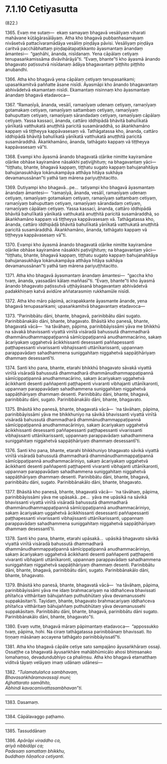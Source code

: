 

# 7.1.10 Cetiyasutta




(822.)

1365\. Evaṃ me sutaṃ—  ekaṃ samayaṃ bhagavā vesāliyaṃ viharati mahāvane kūṭāgārasālāyaṃ. Atha kho bhagavā pubbaṇhasamayaṃ nivāsetvā pattacīvaramādāya vesāliṃ piṇḍāya pāvisi. Vesāliyaṃ piṇḍāya caritvā pacchābhattaṃ piṇḍapātapaṭikkanto āyasmantaṃ ānandaṃ āmantesi—  “gaṇhāhi, ānanda, nisīdanaṃ. Yena cāpālaṃ cetiyaṃ tenupasaṅkamissāma divāvihārāyā”ti. “Evaṃ, bhante”ti kho āyasmā ānando bhagavato paṭissutvā nisīdanaṃ ādāya bhagavantaṃ piṭṭhito piṭṭhito anubandhi.

1366\. Atha kho bhagavā yena cāpālaṃ cetiyaṃ tenupasaṅkami; upasaṅkamitvā paññatte āsane nisīdi. Āyasmāpi kho ānando bhagavantaṃ abhivādetvā ekamantaṃ nisīdi. Ekamantaṃ nisinnaṃ kho āyasmantaṃ ānandaṃ bhagavā etadavoca—

1367\. “Ramaṇīyā, ānanda, vesālī, ramaṇīyaṃ udenaṃ cetiyaṃ, ramaṇīyaṃ gotamakaṃ cetiyaṃ, ramaṇīyaṃ sattambaṃ cetiyaṃ, ramaṇīyaṃ bahuputtaṃ cetiyaṃ, ramaṇīyaṃ sārandadaṃ cetiyaṃ, ramaṇīyaṃ cāpālaṃ cetiyaṃ. Yassa kassaci, ānanda, cattāro iddhipādā bhāvitā bahulīkatā yānīkatā vatthukatā anuṭṭhitā paricitā susamāraddhā, so ākaṅkhamāno kappaṃ vā tiṭṭheyya kappāvasesaṃ vā. Tathāgatassa kho, ānanda, cattāro iddhipādā bhāvitā bahulīkatā yānīkatā vatthukatā anuṭṭhitā paricitā susamāraddhā. Ākaṅkhamāno, ānanda, tathāgato kappaṃ vā tiṭṭheyya kappāvasesaṃ vā”ti.

1368\. Evampi kho āyasmā ānando bhagavatā oḷārike nimitte kayiramāne oḷārike obhāse kayiramāne nāsakkhi paṭivijjhituṃ; na bhagavantaṃ yāci—  “tiṭṭhatu, bhante, bhagavā kappaṃ, tiṭṭhatu sugato kappaṃ bahujanahitāya bahujanasukhāya lokānukampāya atthāya hitāya sukhāya devamanussānan”ti yathā taṃ mārena pariyuṭṭhitacitto.

1369\. Dutiyampi kho bhagavā…pe…  tatiyampi kho bhagavā āyasmantaṃ ānandaṃ āmantesi—  “ramaṇīyā, ānanda, vesālī, ramaṇīyaṃ udenaṃ cetiyaṃ, ramaṇīyaṃ gotamakaṃ cetiyaṃ, ramaṇīyaṃ sattambaṃ cetiyaṃ, ramaṇīyaṃ bahuputtaṃ cetiyaṃ, ramaṇīyaṃ sārandadaṃ cetiyaṃ, ramaṇīyaṃ cāpālaṃ cetiyaṃ. Yassa kassaci, ānanda, cattāro iddhipādā bhāvitā bahulīkatā yānīkatā vatthukatā anuṭṭhitā paricitā susamāraddhā, so ākaṅkhamāno kappaṃ vā tiṭṭheyya kappāvasesaṃ vā. Tathāgatassa kho, ānanda, cattāro iddhipādā bhāvitā bahulīkatā yānīkatā vatthukatā anuṭṭhitā paricitā susamāraddhā. Ākaṅkhamāno, ānanda, tathāgato kappaṃ vā tiṭṭheyya kappāvasesaṃ vā”ti.

1370\. Evampi kho āyasmā ānando bhagavatā oḷārike nimitte kayiramāne oḷārike obhāse kayiramāne nāsakkhi paṭivijjhituṃ; na bhagavantaṃ yāci—  “tiṭṭhatu, bhante, bhagavā kappaṃ, tiṭṭhatu sugato kappaṃ bahujanahitāya bahujanasukhāya lokānukampāya atthāya hitāya sukhāya devamanussānan”ti yathā taṃ mārena pariyuṭṭhitacitto.

1371\. Atha kho bhagavā āyasmantaṃ ānandaṃ āmantesi—  “gaccha kho tvaṃ, ānanda, yassadāni kālaṃ maññasī”ti. “Evaṃ, bhante”ti kho āyasmā ānando bhagavato paṭissutvā uṭṭhāyāsanā bhagavantaṃ abhivādetvā padakkhiṇaṃ katvā avidūre aññatarasmiṃ rukkhamūle nisīdi.

1372\. Atha kho māro pāpimā, acirapakkante āyasmante ānande, yena bhagavā tenupasaṅkami; upasaṅkamitvā bhagavantaṃ etadavoca—

1373\. “Parinibbātu dāni, bhante, bhagavā, parinibbātu dāni sugato. Parinibbānakālo dāni, bhante, bhagavato. Bhāsitā kho panesā, bhante, bhagavatā vācā—  ‘na tāvāhaṃ, pāpima, parinibbāyissāmi yāva me bhikkhū na sāvakā bhavissanti viyattā vinītā visāradā bahussutā dhammadharā dhammānudhammappaṭipannā sāmīcippaṭipannā anudhammacārino, sakaṃ ācariyakaṃ uggahetvā ācikkhissanti desessanti paññapessanti paṭṭhapessanti vivarissanti vibhajissanti uttānīkarissanti, uppannaṃ parappavādaṃ sahadhammena suniggahitaṃ niggahetvā sappāṭihāriyaṃ dhammaṃ desessantī’ti.

1374\. Santi kho pana, bhante, etarahi bhikkhū bhagavato sāvakā viyattā vinītā visāradā bahussutā dhammadharā dhammānudhammappaṭipannā sāmīcippaṭipannā anudhammacārino, sakaṃ ācariyakaṃ uggahetvā ācikkhanti desenti paññapenti paṭṭhapenti vivaranti vibhajanti uttānīkaronti, uppannaṃ parappavādaṃ sahadhammena suniggahitaṃ niggahetvā sappāṭihāriyaṃ dhammaṃ desenti. Parinibbātu dāni, bhante, bhagavā, parinibbātu dāni, sugato. Parinibbānakālo dāni, bhante, bhagavato.

1375\. Bhāsitā kho panesā, bhante, bhagavatā vācā—  ‘na tāvāhaṃ, pāpima, parinibbāyissāmi yāva me bhikkhuniyo na sāvikā bhavissanti viyattā vinītā visāradā bahussutā dhammadharā dhammānudhammappaṭipannā sāmīcippaṭipannā anudhammacāriniyo, sakaṃ ācariyakaṃ uggahetvā ācikkhissanti desessanti paññapessanti paṭṭhapessanti vivarissanti vibhajissanti uttānīkarissanti, uppannaṃ parappavādaṃ sahadhammena suniggahitaṃ niggahetvā sappāṭihāriyaṃ dhammaṃ desessantī’ti.

1376\. Santi kho pana, bhante, etarahi bhikkhuniyo bhagavato sāvikā viyattā vinītā visāradā bahussutā dhammadharā dhammānudhammappaṭipannā sāmīcippaṭipannā anudhammacāriniyo, sakaṃ ācariyakaṃ uggahetvā ācikkhanti desenti paññapenti paṭṭhapenti vivaranti vibhajanti uttānīkaronti, uppannaṃ parappavādaṃ sahadhammena suniggahitaṃ niggahetvā sappāṭihāriyaṃ dhammaṃ desenti. Parinibbātu dāni, bhante, bhagavā, parinibbātu dāni, sugato. Parinibbānakālo dāni, bhante, bhagavato.

1377\. Bhāsitā kho panesā, bhante, bhagavatā vācā—  ‘na tāvāhaṃ, pāpima, parinibbāyissāmi yāva me upāsakā…pe…  yāva me upāsikā na sāvikā bhavissanti viyattā vinītā visāradā bahussutā dhammadharā dhammānudhammappaṭipannā sāmīcippaṭipannā anudhammacāriniyo, sakaṃ ācariyakaṃ uggahetvā ācikkhissanti desessanti paññapessanti paṭṭhapessanti vivarissanti vibhajissanti uttānīkarissanti, uppannaṃ parappavādaṃ sahadhammena suniggahitaṃ niggahetvā sappāṭihāriyaṃ dhammaṃ desessantī’ti.

1378\. Santi kho pana, bhante, etarahi upāsakā…  upāsikā bhagavato sāvikā viyattā vinītā visāradā bahussutā dhammadharā dhammānudhammappaṭipannā sāmīcippaṭipannā anudhammacāriniyo, sakaṃ ācariyakaṃ uggahetvā ācikkhanti desenti paññapenti paṭṭhapenti vivaranti vibhajanti uttānīkaronti, uppannaṃ parappavādaṃ sahadhammena suniggahitaṃ niggahetvā sappāṭihāriyaṃ dhammaṃ desenti. Parinibbātu dāni, bhante, bhagavā, parinibbātu dāni, sugato. Parinibbānakālo dāni, bhante, bhagavato.

1379\. Bhāsitā kho panesā, bhante, bhagavatā vācā—  ‘na tāvāhaṃ, pāpima, parinibbāyissāmi yāva me idaṃ brahmacariyaṃ na iddhañceva bhavissati phītañca vitthāritaṃ bāhujaññaṃ puthubhūtaṃ yāva devamanussehi suppakāsitan’ti. Tayidaṃ, bhante, bhagavato brahmacariyaṃ iddhañceva phītañca vitthāritaṃ bāhujaññaṃ puthubhūtaṃ yāva devamanussehi suppakāsitaṃ. Parinibbātu dāni, bhante, bhagavā, parinibbātu dāni sugato. Parinibbānakālo dāni, bhante, bhagavato”ti.

1380\. Evaṃ vutte, bhagavā māraṃ pāpimantaṃ etadavoca—  “appossukko tvaṃ, pāpima, hohi. Na ciraṃ tathāgatassa parinibbānaṃ bhavissati. Ito tiṇṇaṃ māsānaṃ accayena tathāgato parinibbāyissatī”ti.

1381\. Atha kho bhagavā cāpāle cetiye sato sampajāno āyusaṅkhāraṃ ossaji. Ossaṭṭhe ca bhagavatā āyusaṅkhāre mahābhūmicālo ahosi bhiṃsanako lomahaṃso, devadundubhiyo ca phaliṃsu. Atha kho bhagavā etamatthaṃ viditvā tāyaṃ velāyaṃ imaṃ udānaṃ udānesi—

1382\. _“Tulamatulañca sambhavaṃ,_  
_Bhavasaṅkhāramavassaji muni;_  
_Ajjhattarato samāhito,_  
_Abhindi kavacamivattasambhavan”ti._  


---

1383\. Dasamaṃ.



---

1384\. Cāpālavaggo paṭhamo.



---

1385\. Tassuddānaṃ



1386\. _Apārāpi viraddho ca,_  
_ariyā nibbidāpi ca;_  
_Padesaṃ samattaṃ bhikkhu,_  
_buddhaṃ ñāṇañca cetiyanti._  




